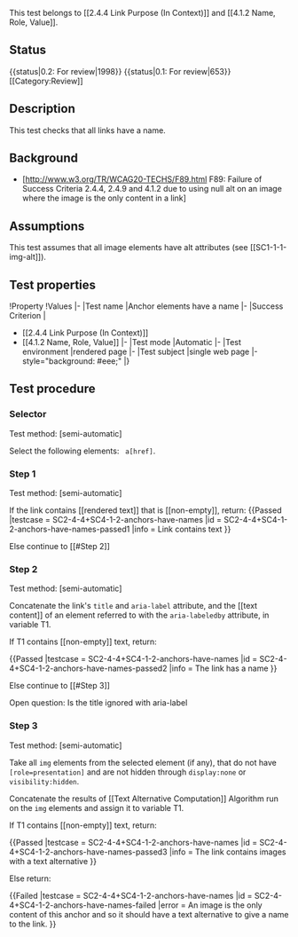 This test belongs to [[2.4.4 Link Purpose (In Context)]] and [[4.1.2 Name, Role, Value]].

## Status
{{status|0.2: For review|1998}}
{{status|0.1: For review|653}}
[[Category:Review]]

## Description

This test checks that all links have a name.

## Background

- [http://www.w3.org/TR/WCAG20-TECHS/F89.html  F89: Failure of Success Criteria 2.4.4, 2.4.9 and 4.1.2 due to using null alt on an image where the image is the only content in a link]

## Assumptions

This test assumes that all image elements have alt attributes (see [[SC1-1-1-img-alt]]).

## Test properties

!Property
!Values
|-
|Test name
|Anchor elements have a name
|-
|Success Criterion
|
- [[2.4.4 Link Purpose (In Context)]]
- [[4.1.2 Name, Role, Value]]
|-
|Test mode
|Automatic
|-
|Test environment
|rendered page
|-
|Test subject
|single web page
|-style="background: #eee;"
|}

## Test procedure

### Selector
Test method: [semi-automatic]

Select the following elements: ` a[href]`.

### Step 1
Test method: [semi-automatic]

If the link contains [[rendered text]] that is [[non-empty]], return:
{{Passed
 |testcase = SC2-4-4+SC4-1-2-anchors-have-names
 |id = SC2-4-4+SC4-1-2-anchors-have-names-passed1
 |info = Link contains text
 }}

Else continue to [[#Step 2]]

### Step 2
Test method: [semi-automatic]

Concatenate the link's `title` and `aria-label` attribute, and the [[text content]] of an element referred to with the `aria-labeledby` attribute, in variable T1.

If T1 contains [[non-empty]] text, return:

{{Passed
 |testcase = SC2-4-4+SC4-1-2-anchors-have-names
 |id = SC2-4-4+SC4-1-2-anchors-have-names-passed2
 |info = The link has a name
 }}


Else continue to [[#Step 3]]

Open question: Is the title ignored with aria-label

### Step 3
Test method: [semi-automatic]

Take all `img` elements from the selected element (if any), that do not have `[role=presentation]` and are not hidden through `display:none` or `visibility:hidden`.

Concatenate the results of [[Text Alternative Computation]] Algorithm run on the `img` elements and assign it to variable T1.

If T1 contains [[non-empty]] text, return:

{{Passed
 |testcase = SC2-4-4+SC4-1-2-anchors-have-names
 |id = SC2-4-4+SC4-1-2-anchors-have-names-passed3
 |info = The link contains images with a text alternative
 }}

Else return:

{{Failed
|testcase = SC2-4-4+SC4-1-2-anchors-have-names
|id = SC2-4-4+SC4-1-2-anchors-have-names-failed
|error = An image is the only content of this anchor and so it should have a text alternative to give a name to the link.
}}
